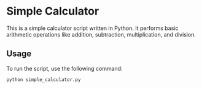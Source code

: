 # Simple Calculator

This is a simple calculator script written in Python. It performs basic arithmetic operations like addition, subtraction, multiplication, and division.

## Usage

To run the script, use the following command:
```sh
python simple_calculator.py
